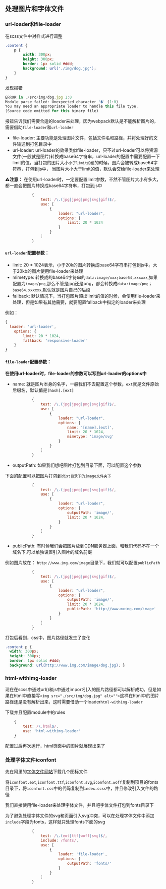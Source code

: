 ## 处理图片和字体文件


### url-loader和file-loader

在scss文件中对样式进行调整

```scss
.content {
    p {
        width: 300px;
        height: 300px;
        border: 1px solid #ddd;
        background: url('./img/dog.jpg');
    }
}
```

发现报错

```javascript
ERROR in ./src/img/dog.jpg 1:0
Module parse failed: Unexpected character '�' (1:0)
You may need an appropriate loader to handle this file type.
(Source code omitted for this binary file)
```
报错告诉我们需要合适的loader来处理，因为webpack默认是不能解析图片的，需要借助`file-loader`和`url-loader`

- file-loader: 主要功能是处理图片文件，包括文件名和路径，并将处理好的文件输送到打包目录中
- url-loader: url-loader的效果类似file-loader，只不过url-loader可以将资源文件(一般就是图片)转换成base64字符串，url-loader的配置中需要配置一下limit的值，当打包的图片大小`小于limit的值`的时候，图片会被转成base64字符串，打包到js中，
当图片大小大于limit的值，默认会交给file-loader来处理

**⚠️注意：** 在使用url-loader时，一定要配置limit参数，不然不管图片大小有多大，都一直会把图片转换成base64字符串，打包到js中

```javascript
            {
                test: /\.(jpg|jpeg|png|svg|gif)$/,
                use: [
                    {
                        loader: "url-loader",
                        options: {
                            limit: 20 * 1024
                        }
                    }
                ]
            }
``` 

#### `url-loader`配置参数：

- limit: 20 * 1024表示，小于20k的图片转换成base64字符串打包到js中。大于20kb的图片使用file-loader来处理
- mimetype: 转换成的base64字符串的`data:image/xxx;base64,xxxxxx`,如果配置为`image/png`,那么不管是jpg还是png，都会转换成`data:image/png；base64,xxxxxx`,默认就是图片自己的后缀
- fallback: 默认情况下，当打包图片超出limit的值的时候，会使用file-loader来处理，但是如果有其他需要，就要配置fallback中指定的loader来处理

例如：

```javascript
{
  loader: 'url-loader',
    options: {
        limit: 20 * 1024,
        fallback: 'responsive-loader'
    }
}
```
#### `file-loader`配置参数：

**在使用url-loader时，file-loader的参数可以写到url-loader的options中**

- name: 就是图片本身的名字，一般我们不去配置这个参数，`ext`就是文件原始后缀名，默认值是`[hash].[ext]`

```javascript
            {
                test: /\.(jpg|jpeg|png|svg|gif)$/,
                use: [
                    {
                        loader: "url-loader",
                        options: {
                            name: '[name].[ext]',
                            limit: 20 * 1024,
                            mimetype: 'image/svg'
                        }
                    }
                ]
            }
```

- outputPath: 如果我们想吧图片打包到目录下面，可以配置这个参数

下面的配置可以把图片打包到`dist目录下的image文件夹下`

```javascript
            {
                test: /\.(jpg|jpeg|png|svg|gif)$/,
                use: [
                    {
                        loader: "url-loader",
                        options: {
                            outputPath: 'image/',
                            limit: 20 * 1024,
                        }
                    }
                ]
            }
```

- publicPath: 有时候我们会把图片放到CDN服务器上面，和我们代码不在一个域名下,可以单独设置引入图片的域名前缀

例如图片放在： `http://www.img.com/image`目录下，我们就可以配置`publicPath`


```javascript
            {
                test: /\.(jpg|jpeg|png|svg|gif)$/,
                use: [
                    {
                        loader: "url-loader",
                        options: {
                            outputPath: 'image/',
                            limit: 20 * 1024,
                            publicPath: 'http://www.mxing.com/image'
                        }
                    }
                ]
            }
```
打包后看到，css中，图片路径就发生了变化

```scss
.content p {
  width: 300px;
  height: 300px;
  border: 1px solid #ddd;
  background: url(http://www.img.com/image/dog.jpg); }
```

### html-withimg-loader

现在在scss中通过url()和js中通过import引入的图片路径都可以解析成功，但是如果在html中直接写`<img src="./src/img/dog.jpg" alt="">`这样在html中的图片路径还是没有解析出来，这时需要借助一个loader`html-withimg-loader`

下载并且配置module中的rules

```javascript
    {
        test: /\.html$/,
        use: 'html-withimg-loader'
    }
```

配置过后再次运行，html页面中的图片就展现出来了

### 处理字体文件iconfont

先在阿里的[字体文件网站](https://www.iconfont.cn/)下载几个图标文件

将`iconfont.eot`,`iconfont.ttf`,`iconfont.svg`,`iconfont.woff`复制到项目的fonts目录下，将`iconfont.css`中的代码复制到`index.scss`中，并且修改引入文件的路径

我们直接使用file-loader来处理字体文件，并且吧字体文件打包到fonts目录下

为了避免处理字体文件的svg和页面引入svg冲突，可以在处理字体文件中添加`include`字段为fonts，这样就只处理fonts下面的svg

````javascript
            {
                test: /\.(eot|ttf|woff|svg)$/,
                include: /fonts/,
                use: [
                    {
                        loader: 'file-loader',
                        options: {
                            outputPath: 'fonts/'
                        }
                    }
                ]
            }
````

